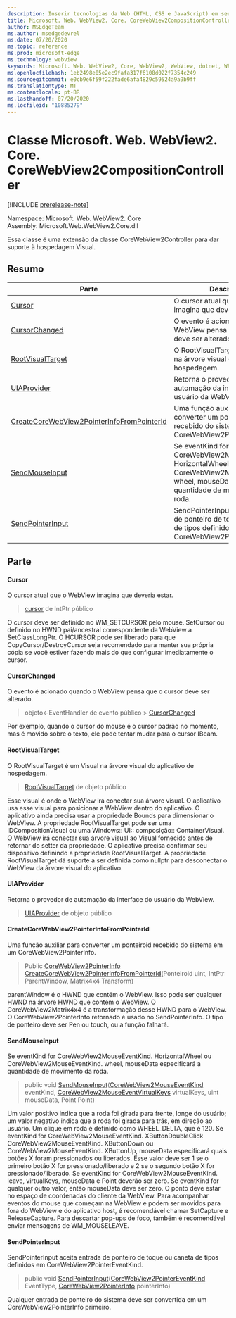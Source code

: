 ```yaml
---
description: Inserir tecnologias da Web (HTML, CSS e JavaScript) em seus aplicativos nativos com o controle WebView2 do Microsoft Edge
title: Microsoft. Web. WebView2. Core. CoreWebView2CompositionController
author: MSEdgeTeam
ms.author: msedgedevrel
ms.date: 07/20/2020
ms.topic: reference
ms.prod: microsoft-edge
ms.technology: webview
keywords: Microsoft. Web. WebView2, Core, WebView2, WebView, dotnet, WPF, WinForms, app, Edge, CoreWebView2, CoreWebView2Controller, controle do navegador, Edge HTML, Microsoft. Web. WebView2. Core. CoreWebView2CompositionController
ms.openlocfilehash: 1eb2498e05e2ec9fafa317f6108d022f7354c249
ms.sourcegitcommit: e0cb9e6f59f222fade6afa4829c59524a9a9b9ff
ms.translationtype: MT
ms.contentlocale: pt-BR
ms.lasthandoff: 07/20/2020
ms.locfileid: "10885279"
---
```

# Classe Microsoft. Web. WebView2. Core. CoreWebView2CompositionController 

[!INCLUDE [prerelease-note](../../includes/prerelease-note.md)]

Namespace: Microsoft. Web. WebView2. Core \
Assembly: Microsoft.Web.WebView2.Core.dll

Essa classe é uma extensão da classe CoreWebView2Controller para dar suporte à hospedagem Visual.

## Resumo

 Parte                        | Descrições
--------------------------------|---------------------------------------------
[Cursor](#cursor) | O cursor atual que o WebView imagina que deveria estar.
[CursorChanged](#cursorchanged) | O evento é acionado quando o WebView pensa que o cursor deve ser alterado.
[RootVisualTarget](#rootvisualtarget) | O RootVisualTarget é um Visual na árvore visual do aplicativo de hospedagem.
[UIAProvider](#uiaprovider) | Retorna o provedor de automação da interface do usuário da WebView.
[CreateCoreWebView2PointerInfoFromPointerId](#createcorewebview2pointerinfofrompointerid) | Uma função auxiliar para converter um ponteiroid recebido do sistema em um CoreWebView2PointerInfo.
[SendMouseInput](#sendmouseinput) | Se eventKind for CoreWebView2MouseEventKind. HorizontalWheel ou CoreWebView2MouseEventKind. wheel, mouseData especificará a quantidade de movimento da roda.
[SendPointerInput](#sendpointerinput) | SendPointerInput aceita entrada de ponteiro de toque ou caneta de tipos definidos em CoreWebView2PointerEventKind.

## Parte

#### Cursor 

O cursor atual que o WebView imagina que deveria estar.

> [cursor](#cursor) de IntPtr público

O cursor deve ser definido no WM_SETCURSOR pelo mouse. SetCursor ou definido no HWND pai/ancestral correspondente da WebView a SetClassLongPtr. O HCURSOR pode ser liberado para que CopyCursor/DestroyCursor seja recomendado para manter sua própria cópia se você estiver fazendo mais do que configurar imediatamente o cursor.

#### CursorChanged 

O evento é acionado quando o WebView pensa que o cursor deve ser alterado.

> objeto<-EventHandler de evento público > [CursorChanged](#cursorchanged)

Por exemplo, quando o cursor do mouse é o cursor padrão no momento, mas é movido sobre o texto, ele pode tentar mudar para o cursor IBeam.

#### RootVisualTarget 

O RootVisualTarget é um Visual na árvore visual do aplicativo de hospedagem.

> [RootVisualTarget](#rootvisualtarget) de objeto público

Esse visual é onde o WebView irá conectar sua árvore visual. O aplicativo usa esse visual para posicionar a WebView dentro do aplicativo. O aplicativo ainda precisa usar a propriedade Bounds para dimensionar o WebView. A propriedade RootVisualTarget pode ser uma IDCompositionVisual ou uma Windows:: UI:: composição:: ContainerVisual. O WebView irá conectar sua árvore visual ao Visual fornecido antes de retornar do setter da propriedade. O aplicativo precisa confirmar seu dispositivo definindo a propriedade RootVisualTarget. A propriedade RootVisualTarget dá suporte a ser definida como nullptr para desconectar o WebView da árvore visual do aplicativo.

#### UIAProvider 

Retorna o provedor de automação da interface do usuário da WebView.

> [UIAProvider](#uiaprovider) de objeto público

#### CreateCoreWebView2PointerInfoFromPointerId 

Uma função auxiliar para converter um ponteiroid recebido do sistema em um CoreWebView2PointerInfo.

> Public [CoreWebView2PointerInfo](microsoft-web-webview2-core-corewebview2pointerinfo.md) [CreateCoreWebView2PointerInfoFromPointerId](#createcorewebview2pointerinfofrompointerid)(Ponteiroid uint, IntPtr ParentWindow, Matrix4x4 Transform)

parentWindow é o HWND que contém o WebView. Isso pode ser qualquer HWND na árvore HWND que contém o WebView. O CoreWebView2Matrix4x4 é a transformação desse HWND para o WebView. O CoreWebView2PointerInfo retornado é usado no SendPointerInfo. O tipo de ponteiro deve ser Pen ou touch, ou a função falhará.

#### SendMouseInput 

Se eventKind for CoreWebView2MouseEventKind. HorizontalWheel ou CoreWebView2MouseEventKind. wheel, mouseData especificará a quantidade de movimento da roda.

> public void [SendMouseInput](#sendmouseinput)([CoreWebView2MouseEventKind](./namespace-microsoft-web-webview2-core.md) eventKind, [CoreWebView2MouseEventVirtualKeys](./namespace-microsoft-web-webview2-core.md) virtualKeys, uint mouseData, Point Point)

Um valor positivo indica que a roda foi girada para frente, longe do usuário; um valor negativo indica que a roda foi girada para trás, em direção ao usuário. Um clique em roda é definido como WHEEL_DELTA, que é 120. Se eventKind for CoreWebView2MouseEventKind. XButtonDoubleClick CoreWebView2MouseEventKind. XButtonDown ou CoreWebView2MouseEventKind. XButtonUp, mouseData especificará quais botões X foram pressionados ou liberados. Esse valor deve ser 1 se o primeiro botão X for pressionado/liberado e 2 se o segundo botão X for pressionado/liberado. Se eventKind for CoreWebView2MouseEventKind. leave, virtualKeys, mouseData e Point deverão ser zero. Se eventKind for qualquer outro valor, então mouseData deve ser zero. O ponto deve estar no espaço de coordenadas do cliente da WebView. Para acompanhar eventos do mouse que começam na WebView e podem ser movidos para fora do WebView e do aplicativo host, é recomendável chamar SetCapture e ReleaseCapture. Para descartar pop-ups de foco, também é recomendável enviar mensagens de WM_MOUSELEAVE.

#### SendPointerInput 

SendPointerInput aceita entrada de ponteiro de toque ou caneta de tipos definidos em CoreWebView2PointerEventKind.

> public void [SendPointerInput](#sendpointerinput)([CoreWebView2PointerEventKind](./namespace-microsoft-web-webview2-core.md) EventType, [CoreWebView2PointerInfo](microsoft-web-webview2-core-corewebview2pointerinfo.md) pointerInfo)

Qualquer entrada de ponteiro do sistema deve ser convertida em um CoreWebView2PointerInfo primeiro.

